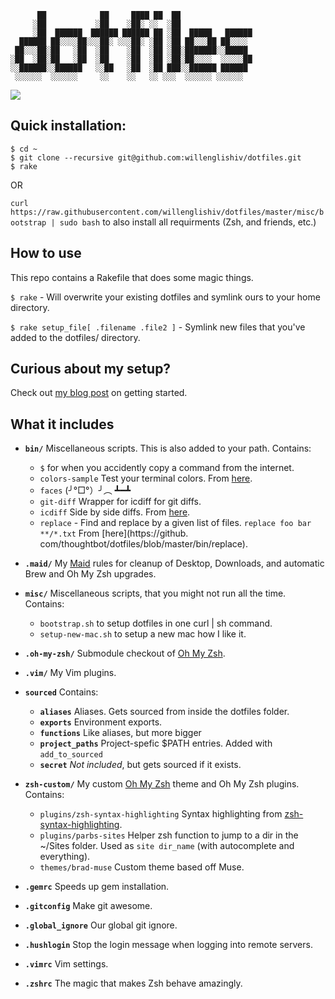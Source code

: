 ```
      ██            ██     ████ ██  ██
     ░██           ░██    ░██░ ░░  ░██
     ░██  ██████  ██████ ██████ ██ ░██  █████   ██████
  ██████ ██░░░░██░░░██░ ░░░██░ ░██ ░██ ██░░░██ ██░░░░
 ██░░░██░██   ░██  ░██    ░██  ░██ ░██░███████░░█████
░██  ░██░██   ░██  ░██    ░██  ░██ ░██░██░░░░  ░░░░░██
░░██████░░██████   ░░██   ░██  ░██ ███░░██████ ██████
 ░░░░░░  ░░░░░░     ░░    ░░   ░░ ░░░  ░░░░░░ ░░░░░░

```
![](http://gifsb.in/codes/floppy-discs.gif)

## Quick installation:


```
$ cd ~
$ git clone --recursive git@github.com:willenglishiv/dotfiles.git
$ rake
```
OR

``curl https://raw.githubusercontent.com/willenglishiv/dotfiles/master/misc/bootstrap | sudo bash`` to also install all requirments (Zsh, and friends, etc.)

## How to use

This repo contains a Rakefile that does some magic things.

``` $ rake ``` - Will overwrite your existing dotfiles and symlink ours to your home directory.

``` $ rake setup_file[ .filename .file2 ] ``` - Symlink new files that you've added to the dotfiles/ directory.

## Curious about my setup?

Check out [my blog post](http://webdevstudios.com/2015/02/10/a-beginners-guide-to-the-best-command-line-tools/) on getting started.

## What it includes

* **`bin/`** Miscellaneous scripts. This is also added to your path. Contains:
 	* `$` for when you accidently copy a command from the internet.
 	* `colors-sample` Test your terminal colors. From [here](https://github.com/xero/dotfiles/blob/master/fun/code/fun/colorscheme).
 	* `faces` (╯°□°）╯︵ ┻━┻
 	* `git-diff` Wrapper for icdiff for git diffs.
 	* `icdiff` Side by side diffs. From [here](http://www.jefftk.com/icdiff).
 	* `replace` - Find and replace by a given list of files. `replace foo bar **/*.txt` From [here](https://github.
 	com/thoughtbot/dotfiles/blob/master/bin/replace).
* **`.maid/`**
 	My [Maid](https://github.com/benjaminoakes/maid) rules for cleanup of Desktop, Downloads, and automatic Brew and Oh My Zsh upgrades.
* **`misc/`** Miscellaneous scripts, that you might not run all the time. Contains:
 	* `bootstrap.sh` to setup dotfiles in one curl | sh command.
 	* `setup-new-mac.sh` to setup a new mac how I like it.
* **`.oh-my-zsh/`** Submodule checkout of [Oh My Zsh](https://github.com/robbyrussell/oh-my-zsh).
* **`.vim/`** My Vim plugins.
* **`sourced`** Contains:
  * **`aliases`** Aliases. Gets sourced from inside the dotfiles folder.
  * **`exports`** Environment exports.
  * **`functions`** Like aliases, but more bigger
  * **`project_paths`** Project-spefic $PATH entries. Added with `add_to_sourced`
  * **`secret`** *Not included*, but gets sourced if it exists.

* **`zsh-custom/`** My custom [Oh My Zsh](https://github.com/robbyrussell/oh-my-zsh) theme and Oh My Zsh plugins. Contains:
 	* `plugins/zsh-syntax-highlighting` Syntax highlighting from [zsh-syntax-highlighting](https://github.com/zsh-users/zsh-syntax-highlighting).
 	* `plugins/parbs-sites` Helper zsh function to jump to a dir in the ~/Sites folder. Used as `site dir_name` (with autocomplete and everything).
 	* `themes/brad-muse` Custom theme based off Muse.
* **`.gemrc`** Speeds up gem installation.
* **`.gitconfig`** Make git awesome.
* **`.global_ignore`** Our global git ignore.
* **`.hushlogin`** Stop the login message when logging into remote servers.
* **`.vimrc`** Vim settings.
* **`.zshrc`** The magic that makes Zsh behave amazingly.
